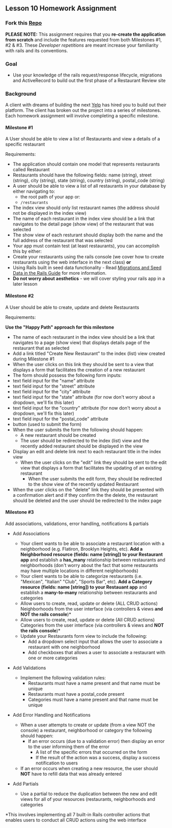 ## Lesson 10 Homework Assignment

### Fork this [Repo](https://github.com/ROR101KG-0416/lesson-10-homework)

**PLEASE NOTE:** This assignment requires that you **re-create the application from scratch** and include the features requested from both Milestones #1, #2 & #3. These *Developer repetitions* are meant increase your familiarity with rails and its conventions.

### Goal

- Use your knowledge of the rails request/response lifecycle, migrations and ActiveRecord to build out the first phase of a Restaurant Review site

### Background

A client with dreams of building the next [Yelp](http://yelp.com/) has hired you to build out their platform. The client has broken out the project into a series of milestones. Each homework assignment will involve completing a specific milestone.

#### Milestone #1

A User should be able to view a list of Restaurants and view a details of a specific restaurant

Requirements:
- The application should contain one model that represents restaurants called Restaurant
- Restaurants should have the following fields: name (string), street (string), city (string), state (string), country (string), postal_code (string)
- A user should be able to view a list of all restaurants in your database by either navigating to:
  -  the root path of your app or:
  - `/restaurants`
- The index view should only list restaurant names (the address should not be displayed in the index view)
- The name of each restaurant in the index view should be a link that navigates to the detail page (show view) of the restaurant that was selected
- The show view of each resturant should display both the name and the full address of the restaurant that was selected
- Your app must contain test (at least restaurants), you can accomplish this by either:
 - Create your restaurants using the rails console (we cover how to create restaurants using the web interface in the next class)
 **or**
 -  Using Rails built in seed data functionality - Read [Migrations and Seed Data in the Rails Guide](http://edgeguides.rubyonrails.org/active_record_migrations.html#migrations-and-seed-data) for more information.
- **Do not worry about aesthetics** - we will cover styling your rails app in a later lesson

#### Milestone #2

A User should be able to create, update and delete Restaurants

Requirements:

**Use the "Happy Path" approach for this milestone**

- The name of each restaurant in the index view should be a link that navigates to a page (show view) that displays details page of the restaurant that as selected
- Add a link titled "Create New Restaurant" to the index (list) view created during Milestone #1
- When the user clicks on this link they should be sent to a view that displays a form that facilitates the creation of a new restaurant
- The form should possess the following form inputs:
 - text field input for the "name" attribute
 - text field input for the "street" attribute
 - text field input for the "city" attribute
 - text field input for the "state" attribute (for now don't worry about a dropdown, we'll fix this later)
 - text field input for the "country" attribute (for now don't worry about a dropdown, we'll fix this later)
 - text field input for the "postal_code" attribute
 - button (used to submit the form)
- When the user submits the form the following should happen:
  - A new restaurant should be created
  - The user should be redirected to the index (list) view and the recently added restaurant should be displayed in the view
- Display an edit and delete link next to each restaurant title in the index view
  - When the user clicks on the "edit" link they should be sent to the edit view that displays a form that facilitates the updating of an existing restaurant
    - When the user submits the edit form, they should be redirected to the show view of the recently updated Restaurant
 - When the user clicks on the "delete" link they should be presented with a confirmation alert and if they confirm the the delete, the restaurant should be deleted and the user should be redirected to the index page

#### Milestone #3

Add associations, validations, error handling, notifications & partials

- Add Associations
  - Your client wants to be able to associate a restaurant location with a neighborhood (e.g. Flatiron, Brooklyn Heights, etc). **Add a Neighborhood resource (fields: name [string]) to your Restaurant app** and establish a **has_many** relationship between restaurants and neighborhoods (don't worry about the fact that some restaurants may have multiple locations in different neighborhoods)
  - Your client wants to be able to categorize restaurants (i.e. "Mexican", "Italian" "Club", "Sports Bar", etc). **Add a Category resource (fields: name [string]) to your Restauant app** and establish a **many-to-many** relationship between restaurants and categories
  - Allow users to create, read, update or delete (ALL CRUD actions) Neighborhoods from the user interface (via controllers & views **and NOT the rails console**)*
  - Allow users to create, read, update or delete (All CRUD actions) Categories from the user interface (via controllers & views and **NOT the rails console**)*
  - Update your Restaurants form view to include the following:
    - Add a dropdown select input that allows the user to associate a restaurant with one neighborhood
    - Add checkboxes that allows a user to associate a restaurant with one or more categories


- Add Validations
  - Implement the following validation rules:
    - Restaurants must have a name present and that name must be unique
    - Restaurants must have a postal_code present
    - Categories must have a name present and that name must be unique


- Add Error Handling and Notifications
  - When a user attempts to create or update (from a view NOT the console) a restaurant, neighborhood or category the following should happen:
    - If an error occurs (due to a validation error) then display an error to the user informing them of the error
      - A list of the specific errors that occurred on the form
      - If the result of the action was a success, display a success notification to users
  - If an error occurs when creating a new resource, the user should **NOT** have to refill data that was already entered


- Add Partials
  - Use a partial to reduce the duplication between the new and edit views for all of your resources (restaurants, neighborhoods and categories

*This involves implementing all 7 built-in Rails controller actions that enables users to conduct all CRUD actions using the web interface
